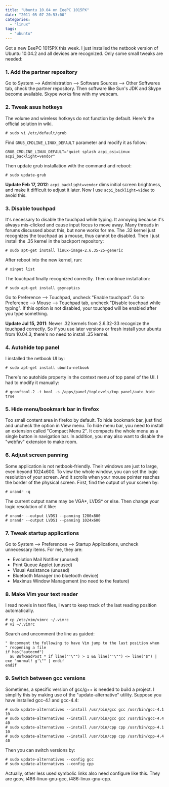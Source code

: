 ```yaml
---
title: "Ubuntu 10.04 on EeePC 1015PX"
date: "2011-05-07 20:53:00"
categories: 
  - "linux"
tags: 
  - "ubuntu"
---
```


Got a new EeePC 1015PX this week. I just installed the netbook version of Ubuntu 10.04.2 and all devices are recognized. Only some small tweaks are needed:

### 1\. Add the partner repository

Go to System --> Administration --> Software Sources --> Other Softwares tab, check the partner repository. Then software like Sun's JDK and Skype become available. Skype works fine with my webcam.

### 2\. Tweak asus hotkeys

The volume and wireless hotkeys do not function by default. Here's the official solution in wiki.

```
# sudo vi /etc/default/grub
```

Find `GRUB_CMDLINE_LINUX_DEFAULT` parameter and modify it as follow:

```
GRUB_CMDLINE_LINUX_DEFAULT="quiet splash acpi_osi=Linux acpi_backlight=vendor"
```

Then update grub installation with the command and reboot:

```
# sudo update-grub
```

**Update Feb 17, 2012**: `acpi_backlight=vendor` dims initial screen brightness, and make it difficult to adjust it later. Now I use `acpi_backlight=video` to avoid this.

### 3\. Disable touchpad

It's necessary to disable the touchpad while typing. It annoying because it's always mis-clicked and cause input focus to move away. Many threads in forums discussed about this, but none works for me. The .32 kernel just recognizes the touchpad as a mouse, thus cannot be disabled. Then I just install the .35 kernel in the backport repository:

```
# sudo apt-get install linux-image-2.6.35-25-generic
```

After reboot into the new kernel, run:

```
# xinput list
```

The touchpad finally recognized correctly. Then continue installation:

```
# sudo apt-get install gsynaptics
```

Go to Preference --> Touchpad, uncheck "Enable touchpad". Go to Preference --> Mouse --> Touchpad tab, uncheck "Disable touchpad while typing". If this option is not disabled, your touchpad will be enabled after you type something.

**Update Jul 15, 2011**: Newer .32 kernels from 2.6.32-33 recognize the touchpad correctly. So if you use later versions or fresh install your ubuntu from 10.04.3, there's no need to install .35 kernel.

### 4\. Autohide top panel

I installed the netbook UI by:

```
# sudo apt-get install ubuntu-netbook
```

There's no autohide property in the context menu of top panel of the UI. I had to modify it manually:

```
# gconftool-2 -t bool -s /apps/panel/toplevels/top_panel/auto_hide true
```

### 5\. Hide menu/bookmark bar in firefox

Too small content area in firefox by default. To hide bookmark bar, just find and uncheck the option in View menu. To hide menu bar, you need to install an extension called "Compact Menu 2". It compacts the whole menu as a single button in navigation bar. In addition, you may also want to disable the "webfav" extension to make room.

### 6\. Adjust screen panning

Some application is not netbook-friendly. Their windows are just to large, even beyond 1024x600. To view the whole window, you can set the logic resolution of your screen. And it scrolls when your mouse pointer reaches the border of the physical screen. First, find the output of your screen by:

```
# xrandr -q
```

The current output name may be VGA\*, LVDS\* or else. Then change your logic resolution of it like:

```
# xrandr --output LVDS1 --panning 1280x800
# xrandr --output LVDS1 --panning 1024x600
```

### 7\. Tweak startup applications

Go to System --> Preferences --> Startup Applications, uncheck unnecessary items. For me, they are:

- Evolution Mail Notifier (unused)
- Print Queue Applet (unused)
- Visual Assistance (unused)
- Bluetooth Manager (no bluetooth device)
- Maximus Window Management (no need to the feature)

### 8\. Make Vim your text reader

I read novels in text files, I want to keep track of the last reading position automatically.

```
# cp /etc/vim/vimrc ~/.vimrc
# vi ~/.vimrc
```

Search and uncomment the line as guided:

```
" Uncomment the following to have Vim jump to the last position when
" reopening a file
if has("autocmd")
  au BufReadPost * if line("'\"") > 1 && line("'\"") <= line("$") | exe "normal! g'\"" | endif
endif
```

### 9\. Switch between gcc versions

Sometimes, a specific version of gcc/g++ is needed to build a project. I simplify this by making use of the "update-alternative" utility. Suppose you have installed gcc-4.1 and gcc-4.4:

```
# sudo update-alternatives --install /usr/bin/gcc gcc /usr/bin/gcc-4.1 10
# sudo update-alternatives --install /usr/bin/gcc gcc /usr/bin/gcc-4.4 40
# sudo update-alternatives --install /usr/bin/cpp cpp /usr/bin/cpp-4.1 10
# sudo update-alternatives --install /usr/bin/cpp cpp /usr/bin/cpp-4.4 40
```

Then you can switch versions by:

```
# sudo update-alternatives --config gcc
# sudo update-alternatives --config cpp
```

Actually, other less used symbolic links also need configure like this. They are gcov, i486-linux-gnu-gcc, i486-linux-gnu-cpp.
